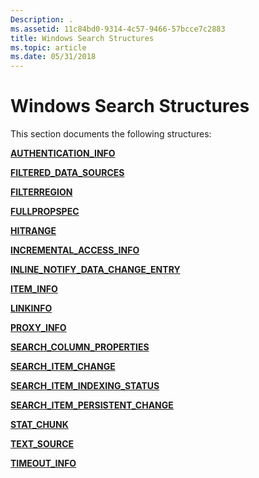 ```yaml
---
Description: .
ms.assetid: 11c84bd0-9314-4c57-9466-57bcce7c2883
title: Windows Search Structures
ms.topic: article
ms.date: 05/31/2018
---
```


# Windows Search Structures


This section documents the following structures:

[**AUTHENTICATION\_INFO**](/windows/desktop/api/Searchapi/ns-searchapi-authentication_info)

[**FILTERED\_DATA\_SOURCES**](/windows/desktop/api/filtereg/ns-filtereg-filtered_data_sources)

[**FILTERREGION**](/windows/win32/api/filter/ns-filter-filterregion)

[**FULLPROPSPEC**](/windows/win32/api/filter/ns-filter-fullpropspec)

[**HITRANGE**](/windows/win32/api/structuredquery/ns-structuredquery-hitrange)

[**INCREMENTAL\_ACCESS\_INFO**](/windows/desktop/api/Searchapi/ns-searchapi-incremental_access_info)

[**INLINE\_NOTIFY\_DATA\_CHANGE\_ENTRY**](/previous-versions/windows/desktop/legacy/aa965367(v=vs.85))

[**ITEM\_INFO**](/windows/desktop/api/Searchapi/ns-searchapi-item_info)

[**LINKINFO**](-search-linkinfo.md)

[**PROXY\_INFO**](/windows/desktop/api/Searchapi/ns-searchapi-proxy_info)

[**SEARCH\_COLUMN\_PROPERTIES**](/windows/desktop/api/searchapi/ns-searchapi-search_column_properties)

[**SEARCH\_ITEM\_CHANGE**](/windows/desktop/api/Searchapi/ns-searchapi-search_item_change)

[**SEARCH\_ITEM\_INDEXING\_STATUS**](/windows/desktop/api/Searchapi/ns-searchapi-search_item_indexing_status)

[**SEARCH\_ITEM\_PERSISTENT\_CHANGE**](/windows/desktop/api/Searchapi/ns-searchapi-search_item_persistent_change)

[**STAT\_CHUNK**](/windows/win32/api/filter/ns-filter-stat_chunk)

[**TEXT\_SOURCE**](/windows/win32/api/indexsrv/ns-indexsrv-text_source)

[**TIMEOUT\_INFO**](/windows/desktop/api/Searchapi/ns-searchapi-timeout_info)

 

 
